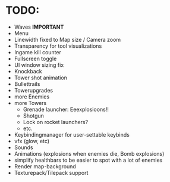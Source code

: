 # TODO:

- Waves **IMPORTANT**
- Menu
- Linewidth fixed to Map size / Camera zoom
- Transparency for tool visualizations
- Ingame kill counter
- Fullscreen toggle
- UI window sizing fix 
- Knockback
- Tower shot animation
- Bullettrails
- Towerupgrades
- more Enemies
- more Towers
  - Grenade launcher: Eeexplosioons!!
  - Shotgun
  - Lock on rocket launchers?
  - etc.
- Keybindingmanager for user-settable keybinds
- vfx (glow, etc)
- Sounds
- Animations (explosions when enemies die, Bomb explosions)
- simplify healthbars to be easier to spot with a lot of enemies
- Render map-background
- Texturepack/Tilepack support
